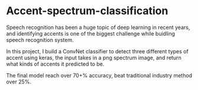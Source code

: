 # Accent-spectrum-classification

Speech recognition has been a huge topic of deep learning in recent years, and identifying accents is one of the biggest challenge while buidling speech recognition system. 

In this project, I build a ConvNet classifier to detect three different types of accent using keras, the input takes in a png spectrum image, and return what kinds of accents it predicted to be.

The final model reach over 70+% accuracy, beat traditional industry method over 25%.
